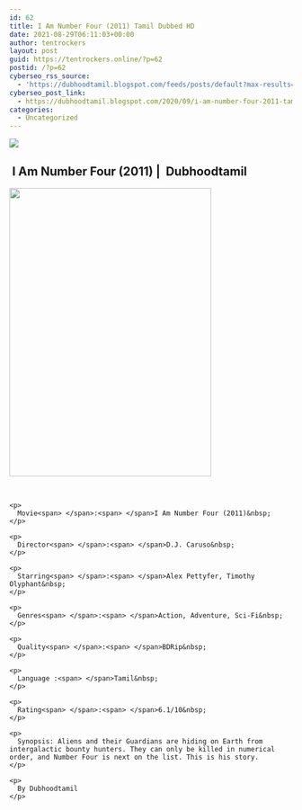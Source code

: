 ```yaml
---
id: 62
title: I Am Number Four (2011) Tamil Dubbed HD
date: 2021-08-29T06:11:03+00:00
author: tentrockers
layout: post
guid: https://tentrockers.online/?p=62
postid: /?p=62
cyberseo_rss_source:
  - 'https://dubhoodtamil.blogspot.com/feeds/posts/default?max-results=150&start-index=1'
cyberseo_post_link:
  - https://dubhoodtamil.blogspot.com/2020/09/i-am-number-four-2011-tamil-dubbed-hd.html
categories:
  - Uncategorized
---
```

<div class="media_block">
  <img src="https://1.bp.blogspot.com/--jS1XgJseGU/X2yLi1LJ5dI/AAAAAAAACiI/XuOUXosCuUcVY6gCyIyxaLBu_8HvBwa1QCNcBGAsYHQ/s72-w359-h513-c/i-am-number-four-523594570931a.jpg" class="media_thumbnail" />
</div>

## **&nbsp;I Am Number Four (2011) |&nbsp; Dubhoodtamil**

<div>
  <div class="separator">
    <a href="https://1.bp.blogspot.com/--jS1XgJseGU/X2yLi1LJ5dI/AAAAAAAACiI/XuOUXosCuUcVY6gCyIyxaLBu_8HvBwa1QCNcBGAsYHQ/s1426/i-am-number-four-523594570931a.jpg"><img loading="lazy" border="0" data-original-height="1426" data-original-width="1000" height="513" src="https://1.bp.blogspot.com/--jS1XgJseGU/X2yLi1LJ5dI/AAAAAAAACiI/XuOUXosCuUcVY6gCyIyxaLBu_8HvBwa1QCNcBGAsYHQ/w359-h513/i-am-number-four-523594570931a.jpg" width="359" /></a>
  </div>
  
  <p>
    <b><br /></b></div> 
    
    <p>
      Movie<span> </span>:<span> </span>I Am Number Four (2011)&nbsp;
    </p>
    
    <p>
      Director<span> </span>:<span> </span>D.J. Caruso&nbsp;
    </p>
    
    <p>
      Starring<span> </span>:<span> </span>Alex Pettyfer, Timothy Olyphant&nbsp;
    </p>
    
    <p>
      Genres<span> </span>:<span> </span>Action, Adventure, Sci-Fi&nbsp;
    </p>
    
    <p>
      Quality<span> </span>:<span> </span>BDRip&nbsp;
    </p>
    
    <p>
      Language :<span> </span>Tamil&nbsp;
    </p>
    
    <p>
      Rating<span> </span>:<span> </span>6.1/10&nbsp;
    </p>
    
    <p>
      Synopsis: Aliens and their Guardians are hiding on Earth from intergalactic bounty hunters. They can only be killed in numerical order, and Number Four is next on the list. This is his story.
    </p>
    
    <p>
      By Dubhoodtamil
    </p>